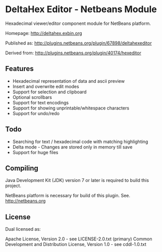 DeltaHex Editor - Netbeans Module
=================================

Hexadecimal viewer/editor component module for NetBeans platform.

Homepage: http://deltahex.exbin.org  

Published as: http://plugins.netbeans.org/plugin/67898/deltahexeditor  

Derived from: http://plugins.netbeans.org/plugin/40174/hexeditor  

Features
--------

- Hexadecimal representation of data and ascii preview
- Insert and overwrite edit modes
- Support for selection and clipboard
- Optional scrollbars
- Support for text encodings
- Support for showing unprintable/whitespace characters
- Support for undo/redo

Todo
----

- Searching for text / hexadecimal code with matching highlighting
- Delta mode - Changes are stored only in memory till save
- Support for huge files

Compiling
---------

Java Development Kit (JDK) version 7 or later is required to build this project.

NetBeans platform is necessary for build of this plugin. See. http://netbeans.org  

License
-------

Dual licensed as:

Apache License, Version 2.0 - see LICENSE-2.0.txt (primary)
Common Development and Distribution License, Version 1.0 - see cddl-1.0.txt
